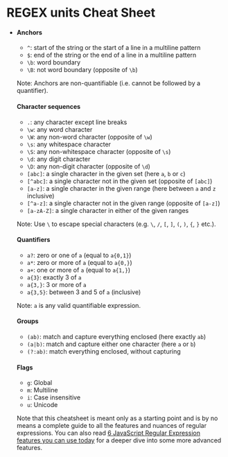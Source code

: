 # REGEX units Cheat Sheet

-   #### Anchors

    -   `^`: start of the string or the start of a line in a multiline pattern
    -   `$`: end of the string or the end of a line in a multiline pattern
    -   `\b`: word boundary
    -   `\B`: not word boundary (opposite of `\b`)

    Note: Anchors are non-quantifiable (i.e. cannot be followed by a quantifier).

    #### Character sequences

    -   `.`: any character except line breaks
    -   `\w`: any word character
    -   `\W`: any non-word character (opposite of `\w`)
    -   `\s`: any whitespace character
    -   `\S`: any non-whitespace character (opposite of `\s`)
    -   `\d`: any digit character
    -   `\D`: any non-digit character (opposite of `\d`)
    -   `[abc]`: a single character in the given set (here `a`, `b` or `c`)
    -   `[^abc]`: a single character not in the given set (opposite of `[abc]`)
    -   `[a-z]`: a single character in the given range (here between `a` and `z` inclusive)
    -   `[^a-z]`: a single character not in the given range (opposite of `[a-z]`)
    -   `[a-zA-Z]`: a single character in either of the given ranges

    Note: Use `\` to escape special characters (e.g. `\`, `/`, `[`, `]`, `(`, `)`, `{`, `}` etc.).

    #### Quantifiers

    -   `a?`: zero or one of `a` (equal to `a{0,1}`)
    -   `a*`: zero or more of `a` (equal to `a{0,}`)
    -   `a+`: one or more of `a` (equal to `a{1,}`)
    -   `a{3}`: exactly 3 of `a`
    -   `a{3,}`: 3 or more of `a`
    -   `a{3,5}`: between 3 and 5 of `a` (inclusive)

    Note: `a` is any valid quantifiable expression.

    #### Groups

    -   `(ab)`: match and capture everything enclosed (here exactly `ab`)
    -   `(a|b)`: match and capture either one character (here `a` or `b`)
    -   `(?:ab)`: match everything enclosed, without capturing

    #### Flags

    -   `g`: Global
    -   `m`: Multiline
    -   `i`: Case insensitive
    -   `u`: Unicode

    Note that this cheatsheet is meant only as a starting point and is by no means a complete guide to all the features and nuances of regular expressions. You can also read [6 JavaScript Regular Expression features you can use today](https://www.30secondsofcode.org/blog/s/6-javascript-regexp-tricks) for a deeper dive into some more advanced features.
